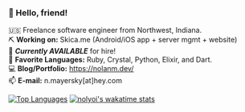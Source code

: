 ### 👋 Hello, friend!
🇺🇸 Freelance software engineer from Northwest, Indiana.  <br/>
⛏ **Working on:** Skica.me (Android/iOS app + server mgmt + website)<br/>
🤝 ***Currently AVAILABLE*** for hire!<br/>
🎨 **Favorite Languages:** Ruby, Crystal, Python, Elixir, and Dart.<br/>
💻 **Blog/Portfolio:** <https://nolanm.dev/><br/>
📫 **E-mail:** n.mayersky[at]hey.com

[![Top Languages](https://github-readme-stats.vercel.app/api/top-langs/?username=nolyoi&layout=compact&theme=vue&langs_count=6&card_width=360)](https://github.com/anuraghazra/github-readme-stats) [![nolyoi's wakatime stats](https://github-readme-stats.vercel.app/api/wakatime?username=nolyoi&theme=vue)](https://github.com/anuraghazra/github-readme-stats)


<!--
**nolyoi/nolyoi** is a ✨ _special_ ✨ repository because its `README.md` (this file) appears on your GitHub profile.

Here are some ideas to get you started:

- 🔭 I’m currently working on ...
- 🌱 I’m currently learning ...
- 👯 I’m looking to collaborate on ...
- 🤔 I’m looking for help with ...
- 💬 Ask me about ...
- 📫 How to reach me: ...
- 😄 Pronouns: ...
- ⚡ Fun fact: ...
-->
